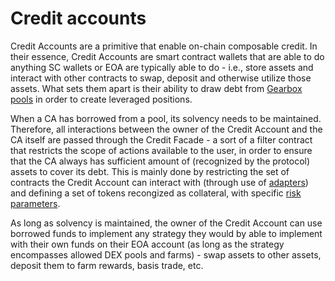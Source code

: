 # Credit accounts

Credit Accounts are a primitive that enable on-chain composable credit. In their essence, Credit Accounts are smart contract wallets that are able to do anything SC wallets or EOA are typically able to do - i.e., store assets and interact with other contracts to swap, deposit and otherwise utilize those assets. What sets them apart is their ability to draw debt from [Gearbox pools](/pools/overview) in order to create leveraged positions.

When a CA has borrowed from a pool, its solvency needs to be maintained. Therefore, all interactions between the owner of the Credit Account and the CA itself are passed through the Credit Facade - a sort of a filter contract that restricts the scope of actions available to the user, in order to ensure that the CA always has sufficient amount of (recognized by the protocol) assets to cover its debt. This is mainly done by restricting the set of contracts the Credit Account can interact with (through use of [adapters](/)) and defining a set of tokens recongized as collateral, with specific [risk parameters](/risk/overview).

As long as solvency is maintained, the owner of the Credit Account can use borrowed funds to implement any strategy they would by able to implement with their own funds on their EOA account (as long as the strategy encompasses allowed DEX pools and farms) - swap assets to other assets, deposit them to farm rewards, basis trade, etc.